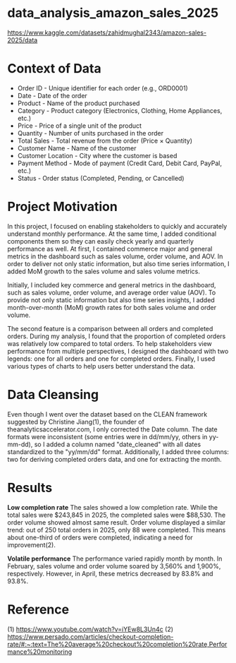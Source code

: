 # data_analysis_amazon_sales_2025
https://www.kaggle.com/datasets/zahidmughal2343/amazon-sales-2025/data

# Context of Data
- Order ID - Unique identifier for each order (e.g., ORD0001)
- Date - Date of the order
- Product - Name of the product purchased
- Category - Product category (Electronics, Clothing, Home Appliances, etc.)
- Price - Price of a single unit of the product
- Quantity - Number of units purchased in the order
- Total Sales - Total revenue from the order (Price × Quantity)
- Customer Name - Name of the customer
- Customer Location - City where the customer is based
- Payment Method - Mode of payment (Credit Card, Debit Card, PayPal, etc.)
- Status - Order status (Completed, Pending, or Cancelled)

# Project Motivation
In this project, I focused on enabling stakeholders to quickly and accurately understand monthly performance. At the same time, I added conditional components them  so they can easily check yearly and quarterly performance as well.
At first, I contained commerce major and general metrics in the dashboard such as sales volume, order volume, and AOV. In order to deliver not only static information, but also time series information, I added MoM growth to the sales volume and sales volume metrics.

Initially, I included key commerce and general metrics in the dashboard, such as sales volume, order volume, and average order value (AOV). To provide not only static information but also time series insights, I added month-over-month (MoM) growth rates for both sales volume and order volume.

The second feature is a comparison between all orders and completed orders. During my analysis, I found that the proportion of completed orders was relatively low compared to total orders. To help stakeholders view performance from multiple perspectives, I designed the dashboard with two legends: one for all orders and one for completed orders.
Finally, I used various types of charts to help users better understand the data.

# Data Cleansing
Even though I went over the dataset based on the CLEAN framework suggested by Christine Jiang(1), the founder of theanalyticsaccelerator.com, I only corrected the Date column. The date formats were inconsistent (some entries were in dd/mm/yy, others in yy-mm-dd), so I added a column named "date_cleaned" with all dates standardized to the "yy/mm/dd" format.
Additionally, I added three columns: two for deriving completed orders data, and one for extracting the month.

# Results
**Low completion rate**
The sales showed a low completion rate. While the total sales were $243,845 in 2025, the completed sales were $88,530. The order volume showed almost same result. Order volume displayed a similar trend: out of 250 total orders in 2025, only 88 were completed. This means about one-third of orders were completed, indicating a need for improvement(2).

**Volatile performance**
The performance varied rapidly month by month. In February, sales volume and order volume soared by 3,560% and 1,900%, respectively. However, in April, these metrics decreased by 83.8% and 93.8%.

# Reference
(1) https://www.youtube.com/watch?v=iYEw8L3Un4c
(2) https://www.persado.com/articles/checkout-completion-rate/#:~:text=The%20average%20checkout%20completion%20rate,Performance%20monitoring

